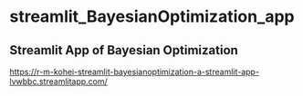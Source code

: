 # streamlit_BayesianOptimization_app
## Streamlit App of Bayesian Optimization
https://r-m-kohei-streamlit-bayesianoptimization-a-streamlit-app-lvwbbc.streamlitapp.com/
